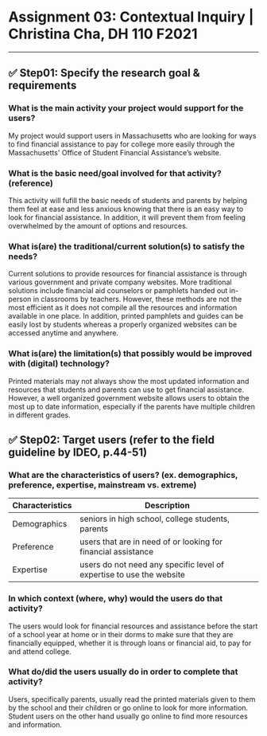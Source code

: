 # Assignment 03: Contextual Inquiry | Christina Cha, DH 110 F2021 

---
## ✅ Step01: Specify the research goal & requirements
### What is the main activity your project would support for the users?
 My project would support users in Massachusetts who are looking for ways to find financial assistance to pay for college more easily through the Massachusetts' Office of Student Financial Assistance’s website. 

### What is the basic need/goal involved for that activity? (reference)
This activity will fufill the basic needs of students and parents by helping them feel at ease and less anxious knowing that there is an easy way to look for financial assistance. In addition, it will prevent them from feeling overwhelmed by the amount of options and resources. 

### What is(are) the traditional/current solution(s) to satisfy the needs?
Current solutions to provide resources for financial assistance is through various government and private company websites. More traditional solutions include financial aid counselors or pamphlets handed out in-person in classrooms by teachers. However, these methods are not the most efficient as it does not compile all the resources and information available in one place. In addition, printed pamphlets and guides can be easily lost by students whereas a properly organized websites can be accessed anytime and anywhere. 

### What is(are) the limitation(s) that possibly would be improved with (digital) technology?
Printed materials may not always show the most updated information and resources that students and parents can use to get financial assistance. However, a well organized government website allows users to obtain the most up to date information, especially if the parents have multiple children in different grades. 

## ✅ Step02: Target users (refer to the field guideline by IDEO, p.44-51)
### What are the characteristics of users? (ex. demographics, preference, expertise, mainstream vs. extreme) 
|Characteristics|Description|
|--|--|
|Demographics | seniors in high school, college students, parents |
|Preference| users that are in need of or looking for financial assistance|
|Expertise| users do not need any specific level of expertise to use the website|

### In which context (where, why) would the users do that activity? 
The users would look for financial resources and assistance before the start of a school year at home or in their dorms to make sure that they are financially equipped, whether it is through loans or financial aid, to pay for and attend college. 

### What do/did the users usually do in order to complete that activity? 
Users, specifically parents, usually read the printed materials given to them by the school and their children or go online to look for more information. Student users on the other hand usually go online to find more resources and information. 
